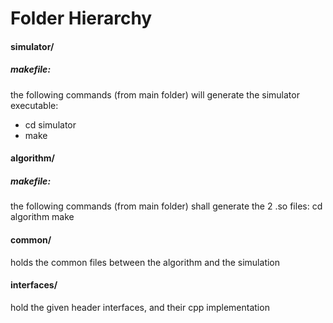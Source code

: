 # Folder Hierarchy

#### simulator/
##### makefile: 
the following commands (from main folder) will generate the simulator executable:
- cd simulator
- make

#### algorithm/

##### makefile: 
the following commands (from main folder) shall generate the 2 .so files:
cd algorithm
make
  
#### common/
holds the common files between the algorithm and the simulation

#### interfaces/
hold the given header interfaces, and their cpp implementation